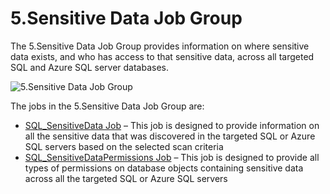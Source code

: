 # 5.Sensitive Data Job Group

The 5.Sensitive Data Job Group provides information on where sensitive data exists, and who has
access to that sensitive data, across all targeted SQL and Azure SQL server databases.

![5.Sensitive Data Job Group](/img/product_docs/accessanalyzer/solutions/databases/sql/sensitivedata/sqljobgroup46.webp)

The jobs in the 5.Sensitive Data Job Group are:

- [SQL_SensitiveData Job](/docs/accessanalyzer/12.0/solutions/databases/sql/sensitivedata/sql_sensitivedata.md) – This job is designed to provide information on all
  the sensitive data that was discovered in the targeted SQL or Azure SQL servers based on the
  selected scan criteria
- [SQL_SensitiveDataPermissions Job](/docs/accessanalyzer/12.0/solutions/databases/sql/sensitivedata/sql_sensitivedatapermissions.md) – This job is designed to
  provide all types of permissions on database objects containing sensitive data across all the
  targeted SQL or Azure SQL servers

